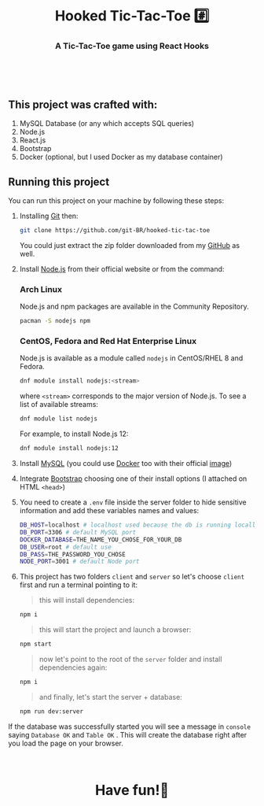 <div align="center">
  
  # Hooked Tic-Tac-Toe #️⃣
  
  ### A Tic-Tac-Toe game using React Hooks
    
</div>

  <br>
  <br>
  <br>

## This project was crafted with:
 
1. MySQL Database (or any which accepts SQL queries)
2. Node.js
3. React.js
4. Bootstrap
5. Docker (optional, but I used Docker as my database container)


## Running this project

You can run this project on your machine by following these steps:

1. Installing [Git](https://git-scm.com/downloads) then:
    
    ```bash
    git clone https://github.com/git-BR/hooked-tic-tac-toe
    ```
    
    You could just extract the zip folder downloaded from my [GitHub](https://github.com/git-BR/hooked-tic-tac-toe) as well.
    
2. Install [Node.js](https://nodejs.org/en/download/) from their official website or from the command:
    
    ### Arch Linux
    
    Node.js and npm packages are available in the Community Repository.
    
    ```bash
    pacman -S nodejs npm
    
    ```
    
    ### CentOS, Fedora and Red Hat Enterprise Linux
    
    Node.js is available as a module called `nodejs` in CentOS/RHEL 8 and Fedora.
    
    ```bash
    dnf module install nodejs:<stream>
    
    ```
    
    where `<stream>` corresponds to the major version of Node.js. To see a list of available streams:
    
    ```bash
    dnf module list nodejs
    
    ```
    
    For example, to install Node.js 12:
    
    ```bash
    dnf module install nodejs:12
    ```
    
3. Install [MySQL](https://www.mysql.com/downloads/) (you could use [Docker](https://www.docker.com/get-started) too with their official [image](https://hub.docker.com/_/mysql))
4. Integrate [Bootstrap](https://getbootstrap.com/docs/5.1/getting-started/download/) choosing one of their install options (I attached on HTML `<head>`)
5. You need to create a `.env` file inside the server folder to hide sensitive information and add these variables names and values:
    
    ```bash
    DB_HOST=localhost # localhost used because the db is running locally
    DB_PORT=3306 # default MySQL port
    DOCKER_DATABASE=THE_NAME_YOU_CHOSE_FOR_YOUR_DB 
    DB_USER=root # default use
    DB_PASS=THE_PASSWORD_YOU_CHOSE
    NODE_PORT=3001 # default Node port
    ```
    
6. This project has two folders `client` and `server`  so let's choose `client` first and run a terminal pointing to it:
    
    > this will install dependencies:
    > 
    
    ```bash
    npm i
    ```
    
    > this will start the project and launch a browser:
    > 
    
    ```bash
    npm start
    ```
    
    > now let's point to the root of the `server` folder and install dependencies again:
    > 
    
    ```bash
    npm i
    ```
    
    > and finally, let's start the server + database:
    > 
    
    ```bash
    npm run dev:server
    ```
    

If the database was successfully started you will see a message in `console` saying `Database OK` and `Table OK` . This will create the database right after you load the page on your browser.

<br>

<div align="center">

  # Have fun!🎉
  
</div>
